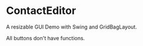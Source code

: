 # ContactEditor
A resizable GUI Demo with Swing and GridBagLayout.

All buttons don't have functions.
